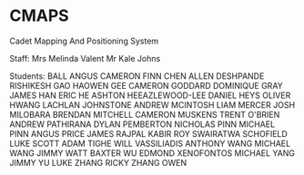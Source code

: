 # CMAPS
Cadet Mapping And Positioning System

Staff:
Mrs Melinda Valent
Mr Kale Johns

Students:
BALL	ANGUS
CAMERON	FINN
CHEN	ALLEN 
DESHPANDE 	RISHIKESH
GAO	HAOWEN
GEE	CAMERON
GODDARD	DOMINIQUE
GRAY	JAMES
HAN	ERIC
HE	ASHTON
HEEAZLEWOOD-LEE	DANIEL
HEYS	OLIVER
HWANG	LACHLAN
JOHNSTONE	ANDREW
MCINTOSH	LIAM
MERCER	JOSH
MILOBARA	BRENDAN
MITCHELL	CAMERON
MUSKENS	TRENT
O'BRIEN	ANDREW
PATHIRANA	DYLAN
PEMBERTON	NICHOLAS
PINN	MICHAEL
PINN	ANGUS
PRICE	JAMES
RAJPAL	KABIR
ROY	SWAIRATWA
SCHOFIELD	LUKE
SCOTT	ADAM
TIGHE	WILL
VASSILIADIS	ANTHONY
WANG	MICHAEL
WANG	JIMMY 
WATT	BAXTER
WU	EDMOND
XENOFONTOS	MICHAEL
YANG	JIMMY
YU	LUKE
ZHANG	RICKY
ZHANG	OWEN
